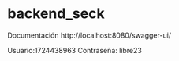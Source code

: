 # backend_seck

Documentación
http://localhost:8080/swagger-ui/

Usuario:1724438963
Contraseña: libre23
